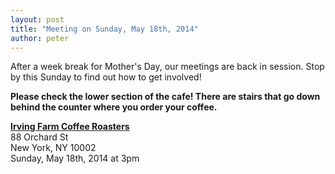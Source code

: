 ```yaml
---
layout: post
title: "Meeting on Sunday, May 18th, 2014"
author: peter
---
```


After a week break for Mother's Day, our meetings are back in session. Stop by this Sunday to find out how to get involved!

__Please check the lower section of the cafe! There are stairs that go down behind the counter where you order your coffee.__

__[Irving Farm Coffee Roasters](https://www.google.com/maps/place/Irving+Farm+Coffee+Roasters/@40.7179886,-73.9902479,17z/data=!3m1!4b1!4m2!3m1!1s0x89c259873f0067c1:0x5aede67045aa029f)__<br>
88 Orchard St<br>
New York, NY 10002<br>
Sunday, May 18th, 2014 at 3pm
